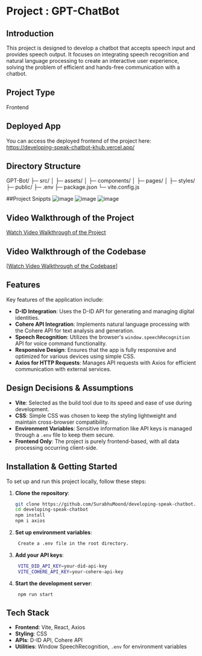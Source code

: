 # Project : GPT-ChatBot

## Introduction
This project is designed to develop a chatbot that accepts speech input and provides speech output. It focuses on integrating speech recognition and natural language processing to create an interactive user experience, solving the problem of efficient and hands-free communication with a chatbot.

## Project Type
Frontend

## Deployed App
You can access the deployed frontend of the project here: https://developing-speak-chatbot-khub.vercel.app/

## Directory Structure

GPT-Bot/
├─ src/
│  ├─ assets/
│  ├─ components/
│  ├─ pages/
│  ├─ styles/
├─ public/
├─ .env
├─ package.json
└─ vite.config.js

##Project Snippts
![image](https://github.com/user-attachments/assets/d8ff69d2-984c-4076-99c3-385dc1fc046c)
![image](https://github.com/user-attachments/assets/bcc4cdb6-afd9-4ce9-b42d-b1088f048494)
![image](https://github.com/user-attachments/assets/77b2e8ed-64c2-4e7e-b5f4-081aef4dc84d)




## Video Walkthrough of the Project
[Watch Video Walkthrough of the Project](https://drive.google.com/file/d/1zc53m0-IRYFLfrmG-zviuAJMSQZ8UXHq/view?usp=sharing)

## Video Walkthrough of the Codebase
[[Watch Video Walkthrough of the Codebase](https://drive.google.com/file/d/13tsRpCZcbuMoxBIFhyqKODGL_BHn_PgD/view?usp=sharing)]


## Features

Key features of the application include:

- **D-ID Integration**: Uses the D-ID API for generating and managing digital identities.
- **Cohere API Integration**: Implements natural language processing with the Cohere API for text analysis and generation.
- **Speech Recognition**: Utilizes the browser's `window.speechRecognition` API for voice command functionality.
- **Responsive Design**: Ensures that the app is fully responsive and optimized for various devices using simple CSS.
- **Axios for HTTP Requests**: Manages API requests with Axios for efficient communication with external services.

## Design Decisions & Assumptions

- **Vite**: Selected as the build tool due to its speed and ease of use during development.
- **CSS**: Simple CSS was chosen to keep the styling lightweight and maintain cross-browser compatibility.
- **Environment Variables**: Sensitive information like API keys is managed through a `.env` file to keep them secure.
- **Frontend Only**: The project is purely frontend-based, with all data processing occurring client-side.

## Installation & Getting Started

To set up and run this project locally, follow these steps:

1. **Clone the repository**:
   ```bash
   git clone https://github.com/SurabhuMoond/developing-speak-chatbot.git
   cd developing-speak-chatbot
   npm install
   npm i axios
   ```
2. **Set up environment variables**:
   ```bash
    Create a .env file in the root directory.
   ```
3. **Add your API keys**:
   ```bash
    VITE_DID_API_KEY=your-did-api-key
    VITE_COHERE_API_KEY=your-cohere-api-key
   ```
4. **Start the development server**:
   ```
    npm run start
   ```
## Tech Stack

- **Frontend**: Vite, React, Axios
- **Styling**: CSS
- **APIs**: D-ID API, Cohere API
- **Utilities**: Window SpeechRecognition, `.env` for environment variables

   

    




